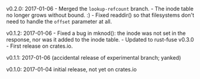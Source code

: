 v0.2.0: 2017-01-06
    - Merged the `lookup-refcount` branch.
        - The inode table no longer grows without bound. :)
    - Fixed readdir() so that filesystems don't need to handle the `offset` parameter at all.

v0.1.2: 2017-01-06
    - Fixed a bug in mknod(): the inode was not set in the response, nor was it added to the inode
    table.
    - Updated to rust-fuse v0.3.0
    - First release on crates.io.

v0.1.1: 2017-01-06
    (accidental release of experimental branch; yanked)

v0.1.0: 2017-01-04
    initial release, not yet on crates.io
